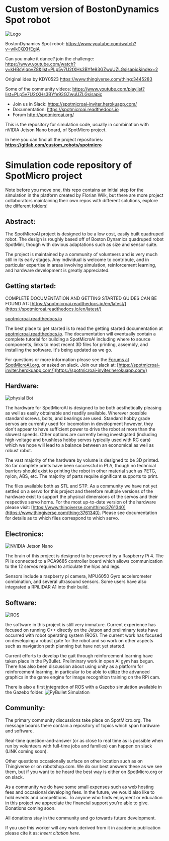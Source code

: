 # Custom version of BostonDynamics Spot robot

![Logo](https://gitlab.com/custom_robots/spotmicroai/website/raw/master/docs/assets/logo.png)

BostonDynamics Spot robot: https://www.youtube.com/watch?v=wlkCQXHEgjA

Can you make it dance? join the challenge: https://www.youtube.com/watch?v=kHBcVlqpvZ8&list=PLp5v7U2tXHs3BYfe93GZwuUZLGsisapic&index=2

Original idea by KDY0523 https://www.thingiverse.com/thing:3445283

Some of the community videos: https://www.youtube.com/playlist?list=PLp5v7U2tXHs3BYfe93GZwuUZLGsisapic

* Join us in Slack: https://spotmicroai-inviter.herokuapp.com/
* Documentation: https://spotmicroai.readthedocs.io
* Forum http://spotmicroai.org/

This is the repository for simulation code, usually in combination with nVIDIA Jetson Nano board, of SpotMicro project.

In here you can find all the project repositories: **https://gitlab.com/custom_robots/spotmicro**

# Simulation code repository of SpotMicro project

Note before you move one, this repo contains an initial step for the simulation in the platform created by Florian Wilk, but there are more project collaborators maintaining their own repos with different solutions, explore the different folders!

## Abstract:
The SpotMicroAI project is designed to be a low cost, easily built quadruped robot. The design is roughly based off of Boston Dynamics quadruped robot SpotMini, though with obvious adaptations such as size and sensor suite.

The project is maintained by a community of volunteers and is very much still in its early stages. Any individual is welcome to contribute, and in particular expertise in areas involving simulation, reinforcement learning, and hardware development is greatly appreciated.

## Getting started:
COMPLETE DOCUMENTATION AND GETTING STARTED GUIDES CAN BE FOUND AT:
[https://spotmicroai.readthedocs.io/en/latest/](https://spotmicroai.readthedocs.io/en/latest/)

[spotmicroai.readthedocs.io](http://spotmicroai.readthedocs.io)

The best place to get started is to read the getting started documentation at [spotmicroai.readthedocs.io](spotmicroai.readthedocs.io). The documentation will eventually contain a complete tutorial for building a SpotMicroAI including where to source components, links to most recent 3D files for printing, assembly, and installing the software. It's being updated as we go.

For questions or more information please see the [Forums at SpotMicroAI.org](http://SpotMicroAI.org), or asked on slack. Join our slack at: [https://spotmicroai-inviter.herokuapp.com/](https://spotmicroai-inviter.herokuapp.com/)

## Hardware:
![physial Bot](Images/SpotMicroAI_complete_1.jpg)

The hardware for SpotMicroAI is designed to be both aesthetically pleasing as well as easily obtainable and readily available. Wherever possible standard screws, bolts, and bearings are used. Standard hobby grade servos are currently used for locomotion in development however, they don't appear to have sufficient power to drive the robot at more than the slowest speeds. Other options are currently being investigated (including high-voltage and brushless hobby servos typically used with RC cars) which we hope will lead to a balance between an economical as well as robust robot.

The vast majority of the hardware by volume is designed to be 3D printed. So far complete prints have been successful in PLA, though no technical barriers should exist to printing the robot in other material such as PETG, nylon, ABS, etc. The majority of parts require significant supports to print.

The files available both as STL and STP. As a community we have not yet settled on a servo for this project and therefore multiple versions of the hardware exist to support the physical dimensions of the servos and their respective servo horns. For the most up-to-date version of the hardware please visit: [https://www.thingiverse.com/thing:3761340](https://www.thingiverse.com/thing:3761340). Please see documentation for details as to which files correspond to which servo.

## Electronics:
![NVIDIA Jetson Nano](Images/SpotMicroAI_jetson.jpg)

The brain of this project is designed to be powered by a Raspberry Pi 4. The Pi is connected to a PCA9685 controller board which allows communication to the 12 servos required to articulate the hips and legs.

Sensors include a raspberry pi camera, MPU6050 Gyro accelerometer combination, and several ultrasound sensors. Some users have also integrated a RPiLIDAR A1 into their build.

## Software:
![ROS](Images/SpotMicroAI_rviz_urdf.png)

the software in this project is still very immature. Current experience has focused on running C++ directly on the Jetson and preliminary tests have occurred with robot operating system (ROS). The current work has focused on developing a robust gate for the robot and so work on other aspects such as navigation path planning but have not yet started.

Current efforts to develop the gait through reinforcement learning have taken place in the PyBullet. Preliminary work in open AI gym has begun. There has also been discussion about using unity as a platform for reinforcement learning, in particular to be able to utilize the advanced graphics in the game engine for image recognition training on the RPi cam.

There is also a first integration of ROS with a Gazebo simulation available in the Gazebo folder.
![PyBullet Simulation](Images/SpotMicroAI_pybullet_lidar3.png)

## Community:
The primary community discussions take place on SpotMicro.org. The message boards there contain a repository of topics which span hardware and software.

Real-time question-and-answer (or as close to real time as is possible when run by volunteers with full-time jobs and families) can happen on slack (LINK coming soon).

Other questions occasionally surface on other location such as on Thingiverse or on robotshop.com. We do our best answers these as we see them, but if you want to be heard the best way is either on SpotMicro.org or on slack.

As a community we do have some small expenses such as web hosting fees and occasional developing fees. In the future, we would also like to hold events and competitions. To anyone who finds enjoyment or education in this project we appreciate the financial support you're able to give. Donations coming soon.

All donations stay in the community and go towards future development.

If you use this worker will any work derived from it in academic publication please cite it as: *insert citation here*.


